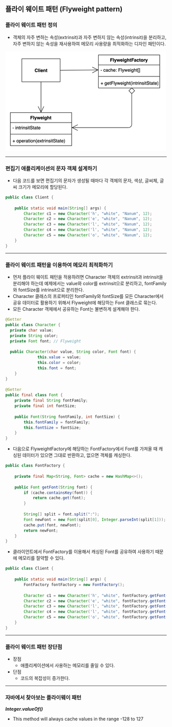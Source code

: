 ## 플라이 웨이트 패턴 (Flyweight pattern)

### 플라이 웨이트 패턴 정의

- 객체의 자주 변하는 속성(extrinsit)과 자주 변하지 않는 속성(intrinsit)을 분리하고, 자주 변하지 않는 속성을 재사용하여 메모리 사용량을 최적화하는 디자인 패턴이다.

![](../../../../../../resources/static/_11_flyweight/img.png)

---

### 편집기 애플리케이션의 문자 객체 설계하기

- 다음 코드를 보면 편집기의 문자가 생성될 때마다 각 객체의 문자, 색상, 글씨체, 글씨 크기가 메모리에 할당된다.

```java
public class Client {

    public static void main(String[] args) {
        Character c1 = new Character('h', "white", "Nanum", 12);
        Character c2 = new Character('e', "white", "Nanum", 12);
        Character c3 = new Character('l', "white", "Nanum", 12);
        Character c4 = new Character('l', "white", "Nanum", 12);
        Character c5 = new Character('o', "white", "Nanum", 12);
    }
}
```

---

### 플라이 웨이트 패턴을 이용하여 메모리 최적화하기

- 먼저 플라이 웨이트 패턴을 적용하려면 Character 객체의 extrinsit과 intrinsit을 분리해야 하는데 예제에서는 value와 color를 extrinsit으로 분리하고, fontFamily와 fontSize를 intrinsit으로 분리한다.
- Character 클래스의 프로퍼티인 fontFamily와 fontSize를 모든 Character에서 공유 데이터로 활용하기 위해서 Flyweight에 해당하는 Font 클래스로 묶는다.
- 모든 Character 객체에서 공유하는 Font는 불변하게 설계해야 한다.

```java
@Getter
public class Character {
  private char value;
  private String color;
  private Font font; // Flyweight

  public Character(char value, String color, Font font) {
              this.value = value;
              this.color = color;
              this.font = font;
    }
}

@Getter
public final class Font {
    private final String fontFamily;
    private final int fontSize;

    public Font(String fontFamily, int fontSize) {
        this.fontFamily = fontFamily;
        this.fontSize = fontSize;
    }
}
```

- 다음으로 FlyweightFactory에 해당하는 FontFactory에서 Font를 가져올 때 캐싱된 데이터가 있으면 그대로 반환하고, 없으면 객체를 캐싱한다.

```java
public class FontFactory {

    private final Map<String, Font> cache = new HashMap<>();

    public Font getFont(String font) {
        if (cache.containsKey(font)) {
            return cache.get(font);
        }

        String[] split = font.split(":");
        Font newFont = new Font(split[0], Integer.parseInt(split[1]));
        cache.put(font, newFont);
        return newFont;
    }
}
```

- 클라이언트에서 FontFactory를 이용해서 캐싱된 Font를 공유하여 사용하기 때문에 메모리를 절약할 수 있다.

```java
public class Client {

    public static void main(String[] args) {
        FontFactory fontFactory = new FontFactory();

        Character c1 = new Character('h', "white", fontFactory.getFont("Nanum:12"));
        Character c2 = new Character('e', "white", fontFactory.getFont("Nanum:12"));
        Character c3 = new Character('l', "white", fontFactory.getFont("Nanum:12"));
        Character c4 = new Character('l', "white", fontFactory.getFont("Nanum:12"));
        Character c5 = new Character('o', "white", fontFactory.getFont("Nanum:12"));
    }
}
```

---

### 플라이 웨이트 패턴 장단점

- 장점
  - 애플리케이션에서 사용하는 메모리를 줄일 수 있다.
- 단점
  - 코드의 복잡성이 증가한다.

---

### 자바에서 찾아보는 플라이웨이 패턴

**_Integer.valueOf()_**

- This method will always cache values in the range -128 to 127